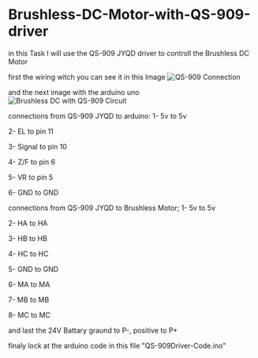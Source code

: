 # Brushless-DC-Motor-with-QS-909-driver

in this Task I will use the QS-909 JYQD driver to controll the Brushless DC Motor

first the wiring witch you can see it in this Image 
![QS-909 Connection](https://user-images.githubusercontent.com/86025722/129650687-67005ad6-2929-4ed8-aa1e-4e19fa66e273.jpg)


and the next image with the arduino uno 
![Brushless DC with QS-909 Circuit](https://user-images.githubusercontent.com/86025722/129650881-69200c2e-244e-40a1-bb55-0771cf5ab66b.png)

connections from QS-909 JYQD to arduino:
1- 5v to 5v

2- EL to pin 11

3- Signal to pin 10

4- Z/F to pin 6

5- VR to pin 5

6- GND to GND

connections from QS-909 JYQD to Brushless Motor;
1- 5v to 5v

2- HA to HA

3- HB to HB

4- HC to HC

5- GND to GND

6- MA to MA

7- MB to MB 

8- MC to MC

and last the  24V Battary graund to P-, positive to P+

finaly lock at the arduino code in this file "QS-909Driver-Code.ino" 


